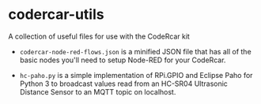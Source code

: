 # codercar-utils
A collection of useful files for use with the CodeRcar kit

- ```codercar-node-red-flows.json``` is a minified JSON file that has all of the basic nodes you'll need to setup Node-RED for your CodeRcar.

- ```hc-paho.py``` is a simple implementation of RPi.GPIO and Eclipse Paho for Python 3 to broadcast values read from an HC-SR04 Ultrasonic Distance Sensor to an MQTT topic on localhost.
